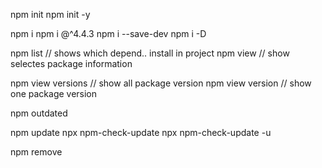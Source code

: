 npm init
npm init -y

npm i <package-name>
npm i <package-name>@^4.4.3
npm i --save-dev <package-name>
npm i -D <package-name>

npm list                                // shows which depend.. install in project
npm view <package-name>                 // show selectes package information

npm view <package-name> versions        // show all package version
npm view <package-name> version         // show one package version

npm outdated

npm update
npx npm-check-update
npx npm-check-update -u

npm remove <package-name>



<!-- Check NPM CMD from 20 and 21 video -->